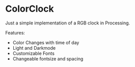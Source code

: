 # ColorClock
Just a simple implementation of a RGB clock in Processing.

Features:
- Color Changes with time of day
- Light and Darkmode
- Customizable Fonts
- Changeable fontsize and spacing